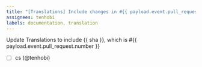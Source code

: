 ```yaml
---
title: "[Translations] Include changes in #{{ payload.event.pull_request.number }}"
assignees: tenhobi
labels: documentation, translation
---
```

Update Translations to include {{ sha }}, which is #{{ payload.event.pull_request.number }}

- [ ] cs (@tenhobi)
